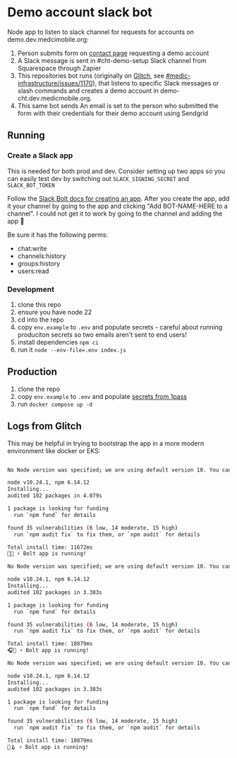 # Demo account slack bot

Node app to listen to slack channel for requests for accounts on demo.dev.medcimobile.org:

1. Person submits form on [contact page](https://communityhealthtoolkit.org/contact) requesting  a demo account 
2. A Slack message is sent in #cht-demo-setup Slack channel from Squarespace through Zapier
3. This repositories  bot runs (originally on [Glitch](https://glitch.com/edit/#!/pattern-sulfur?path=index.js%3A334%3A112), see [#medic-infrastructure/issues/1170](https://github.com/medic/medic-infrastructure/issues/1170)), that listens to specific Slack messages or slash commands and creates a demo account in demo-cht.dev.medicmobile.org.
4. This same bot sends An email is set to the person who submitted the form with their credentials for their demo account using Sendgrid


## Running 

### Create a Slack app

This is needed for both prod and dev.  Consider setting up two apps so you can easily test dev by switching out `SLACK_SIGNING_SECRET` and `SLACK_BOT_TOKEN`

Follow the [Slack Bolt docs for creating an app](https://tools.slack.dev/bolt-js/getting-started#create-an-app). After you create the app, add it your channel by going to the app and clicking "Add BOT-NAME-HERE to a channel".  I could not get it to work by going to the channel and adding the app :shrug:

Be sure it has the following perms:
* chat:write
* channels:history
* groups:history
* users:read

### Development

1. clone this repo
2. ensure you have node 22 
3. cd into the repo 
4. copy `env.example` to `.env` and populate secrets - careful about running produciton secrets so two emails aren't sent to end users!
5. install dependencies `npm ci`
6. run it `node --env-file=.env index.js`

## Production 

1. clone the repo
2. copy `env.example` to `.env` and populate [secrets from 1pass](https://start.1password.com/open/i?a=FS6VLBPCXJGBTFO3LV4R74OA6E&v=3xw7qcbg2snbgpt3j25bljlmlm&i=lxb4dh4gc45tlvydyny7nomawa&h=medic.1password.com)
3. run `docker compose up -d`

## Logs from Glitch

This may be helpful in trying to bootstrap the app in a more modern environment like docker or EKS:


```bash

No Node version was specified; we are using default version 10. You can change this in package.json: https://help.glitch.com/hc/en-us/articles/16287495688845-Can-I-change-the-version-of-node-js-my-project-uses-

node v10.24.1, npm 6.14.12
Installing...
audited 102 packages in 4.079s

1 package is looking for funding
  run `npm fund` for details

found 35 vulnerabilities (6 low, 14 moderate, 15 high)
  run `npm audit fix` to fix them, or `npm audit` for details

Total install time: 11672ms
🔼💮 ⚡️ Bolt app is running!

No Node version was specified; we are using default version 10. You can change this in package.json: https://help.glitch.com/hc/en-us/articles/16287495688845-Can-I-change-the-version-of-node-js-my-project-uses-

node v10.24.1, npm 6.14.12
Installing...
audited 102 packages in 3.383s

1 package is looking for funding
  run `npm fund` for details

found 35 vulnerabilities (6 low, 14 moderate, 15 high)
  run `npm audit fix` to fix them, or `npm audit` for details

Total install time: 10879ms
🎧🖤 ⚡️ Bolt app is running!

No Node version was specified; we are using default version 10. You can change this in package.json: https://help.glitch.com/hc/en-us/articles/16287495688845-Can-I-change-the-version-of-node-js-my-project-uses-

node v10.24.1, npm 6.14.12
Installing...
audited 102 packages in 3.383s

1 package is looking for funding
  run `npm fund` for details

found 35 vulnerabilities (6 low, 14 moderate, 15 high)
  run `npm audit fix` to fix them, or `npm audit` for details

Total install time: 10879ms
🥄🪝 ⚡️ Bolt app is running!
```

